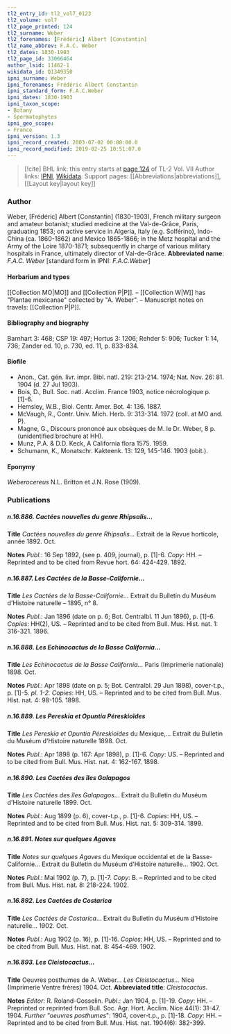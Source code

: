 ```yaml
---
tl2_entry_id: tl2_vol7_0123
tl2_volume: vol7
tl2_page_printed: 124
tl2_surname: Weber
tl2_forenames: [Frédéric] Albert [Constantin]
tl2_name_abbrev: F.A.C. Weber
tl2_dates: 1830-1903
tl2_page_id: 33066464
author_lsid: 11462-1
wikidata_id: Q1349350
ipni_surname: Weber
ipni_forenames: Frédéric Albert Constantin
ipni_standard_form: F.A.C.Weber
ipni_dates: 1830-1903
ipni_taxon_scope: 
- Botany
- Spermatophytes
ipni_geo_scope: 
- France
ipni_version: 1.3
ipni_record_created: 2003-07-02 00:00:00.0
ipni_record_modified: 2019-02-25 10:51:07.0
---
```


> [!cite] BHL link: this entry starts at [page 124](https://www.biodiversitylibrary.org/page/33066464) of TL-2 Vol. VII
> Author links: [IPNI](https://www.ipni.org/a/11462-1), [Wikidata](https://www.wikidata.org/wiki/Q1349350). Support pages: [[Abbreviations|abbreviations]], [[Layout key|layout key]]

### Author

Weber, \[Frédéric\] Albert \[Constantin\] (1830-1903), French military surgeon and amateur botanist; studied medicine at the Val-de-Grâce, Paris, graduating 1853; on active service in Algeria, Italy (e.g. Solférino), Indo-China (ca. 1860-1862) and Mexico 1865-1866; in the Metz hospltal and the Army of the Loire 1870-1871; subsequently in charge of various military hospitals in France, ultimately director of Val-de-Grâce. 
**Abbreviated name**: *F.A.C. Weber* \[standard form in IPNI: *F.A.C.Weber*\]

#### Herbarium and types

[[Collection MO|MO]] and [[Collection P|P]]. – [[Collection W|W]] has "Plantae mexicanae" collected by "A. Weber". – Manuscript notes on travels: [[Collection P|P]].

#### Bibliography and biography

Barnhart 3: 468; CSP 19: 497; Hortus 3: 1206; Rehder 5: 906; Tucker 1: 14, 736; Zander ed. 10, p. 730, ed. 11, p. 833-834.

#### Biofile

- Anon., Cat. gén. livr. impr. Bibl. natl. 219: 213-214. 1974; Nat. Nov. 26: 81. 1904 (d. 27 Jul 1903).
- Bois, D., Bull. Soc. natl. Acclim. France 1903, notice nécrologique p. \[1\]-6.
- Hemsley, W.B., Biol. Centr. Amer. Bot. 4: 136. 1887.
- McVaugh, R., Contr. Univ. Mich. Herb. 9: 313-314. 1972 (coll. at MO and. P).
- Magne, G., Discours prononcé aux obsèques de M. le Dr. Weber, 8 p. (unidentified brochure at HH).
- Munz, P.A. & D.D. Keck, A California flora 1575. 1959.
- Schumann, K., Monatschr. Kakteenk. 13: 129, 145-146. 1903 (obit.).

#### Eponymy

*Weberocereus* N.L. Britton et J.N. Rose (1909).

### Publications

##### n.16.886. Cactées nouvelles du genre Rhipsalis...

**Title**
*Cactées nouvelles du genre Rhipsalis...* Extrait de la Revue horticole, année 1892. Oct.

**Notes**
*Publ*.: 16 Sep 1892, (see p. 409, journal), p. \[1\]-6. *Copy*: HH. – Reprinted and to be cited from Revue hort. 64: 424-429. 1892.

##### n.16.887. Les Cactées de la Basse-Californie...

**Title**
*Les Cactées de la Basse-Californie...* Extrait du Bulletin du Muséum d'Histoire naturelle – 1895, n° 8.

**Notes**
*Publ*.: Jan 1896 (date on p. 6; Bot. Centralbl. 11 Jun 1896), p. \[1\]-6. *Copies*: HH(2), US. – Reprinted and to be cited from Bull. Mus. Hist. nat. 1: 316-321. 1896.

##### n.16.888. Les Echinocactus de la Basse California...

**Title**
*Les Echinocactus de la Basse California...* Paris (Imprimerie nationale) 1898. Oct.

**Notes**
*Publ*.: Apr 1898 (date on p. 5; Bot. Centralbl. 29 Jun 1898), cover-t.p., p. \[1\]-5. *pl. 1-2.*
*Copies*: HH, US. – Reprinted and to be cited from Bull. Mus. Hist. nat. 4: 98-105. 1898.

##### n.16.889. Les Pereskia et Opuntia Péreskioïdes

**Title**
*Les Pereskia et Opuntia Péreskioïdes* du Mexique,... Extrait du Bulletin du Muséum d'Histoire naturelle 1898. Oct.

**Notes**
*Publ*.: Apr 1898 (p. 167: Apr 1898), p. \[1\]-6. *Copy*: US. – Reprinted and to be cited from Bull. Mus. Hist. nat. 4: 162-167. 1898.

##### n.16.890. Les Cactées des îles Galapagos

**Title**
*Les Cactées des îles Galapagos*... Extrait du Bulletin du Muséum d'Histoire naturelle 1899. Oct.

**Notes**
*Publ*.: Aug 1899 (p. 6), cover-t.p., p. \[1\]-6. *Copies*: HH, US. – Reprinted and to be cited from Bull. Mus. Hist. nat. 5: 309-314. 1899.

##### n.16.891. Notes sur quelques Agaves

**Title**
*Notes sur quelques Agaves* du Mexique occidental et de la Basse-Californie... Extrait du Bulletin du Muséum d'Histoire naturelle... 1902. Oct.

**Notes**
*Publ*.: Mai 1902 (p. 7), p. \[1\]-7. *Copy*: B. – Reprinted and to be cited from Bull. Mus. Hist. nat. 8: 218-224. 1902.

##### n.16.892. Les Cactées de Costarica

**Title**
*Les Cactées de Costarica*... Extrait du Bulletin du Muséum d'Histoire naturelle... 1902. Oct.

**Notes**
*Publ*.: Aug 1902 (p. 16), p. \[1\]-16. *Copies*: HH, US. – Reprinted and to be cited from Bull. Mus. Hist. nat. 8: 454-469. 1902.

##### n.16.893. Les Cleistocactus...

**Title**
Oeuvres posthumes de A. Weber... *Les Cleistocactus...* Nice (Imprimerie Ventre frères) 1904. Oct.
**Abbreviated title**: *Cleistocactus*.

**Notes**
*Editor*: R. Roland-Gosselin.
*Publ*.: Jan 1904, p. \[1\]-19. *Copy*: HH. – Preprinted or reprinted from Bull. Soc. Agr. Hort. Acclim. Nice 44(1): 31-47. 1904.
*Further "oeuvres posthumes*": 1904, cover-t.p., p. \[1\]-18. *Copy*: HH. – Reprinted and to be cited from Bull. Mus. Hist. nat. 1904(6): 382-399.

